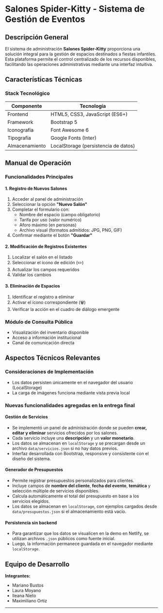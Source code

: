 # Salones Spider-Kitty - Sistema de Gestión de Eventos

## Descripción General
El sistema de administración **Salones Spider-Kitty** proporciona una solución integral para la gestión de espacios destinados a fiestas infantiles. Esta plataforma permite el control centralizado de los recursos disponibles, facilitando las operaciones administrativas mediante una interfaz intuitiva.

## Características Técnicas

### Stack Tecnológico
| Componente       | Tecnología                |
|------------------|---------------------------|
| Frontend         | HTML5, CSS3, JavaScript (ES6+) |
| Framework        | Bootstrap 5               |
| Iconografía      | Font Awesome 6            |
| Tipografía       | Google Fonts (Inter)      |
| Almacenamiento   | LocalStorage (persistencia de datos) |

## Manual de Operación

### Funcionalidades Principales

#### 1. Registro de Nuevos Salones
1. Acceder al panel de administración
2. Seleccionar la opción **"Nuevo Salón"**
3. Completar el formulario con:
   - Nombre del espacio (campo obligatorio)
   - Tarifa por uso (valor numérico)
   - Aforo máximo (en personas)
   - Archivo visual (formatos admitidos: JPG, PNG, GIF)
4. Confirmar mediante el botón **"Guardar"**

#### 2. Modificación de Registros Existentes
1. Localizar el salón en el listado
2. Seleccionar el ícono de edición (✏️)
3. Actualizar los campos requeridos
4. Validar los cambios

#### 3. Eliminación de Espacios
1. Identificar el registro a eliminar
2. Activar el ícono correspondiente (🗑️)
3. Verificar la acción en el cuadro de diálogo emergente

### Módulo de Consulta Pública
- Visualización del inventario disponible
- Acceso a información institucional
- Canal de comunicación directa

## Aspectos Técnicos Relevantes

### Consideraciones de Implementación
- Los datos persisten únicamente en el navegador del usuario (LocalStorage)
- La carga de imágenes funciona mediante vista previa local


### Nuevas funcionalidades agregadas en la entrega final

#### Gestión de Servicios
- Se implementó un panel de administración donde se pueden **crear, editar y eliminar** servicios ofrecidos por los salones.
- Cada servicio incluye una **descripción** y un **valor monetario**.
- Los datos se almacenan en `localStorage` y se precargan desde un archivo `data/servicios.json` si no hay datos previos.
- Interfaz desarrollada con Bootstrap, responsive y consistente con el diseño del sistema.

#### Generador de Presupuestos
- Permite registrar presupuestos personalizados para clientes.
- Incluye campos de **nombre del cliente**, **fecha del evento**, **temática** y selección múltiple de servicios disponibles.
- Calcula automáticamente el total del presupuesto en base a los servicios elegidos.
- Los datos se almacenan en `localStorage`, con ejemplos cargados desde `data/presupuestos.json` si el almacenamiento está vacío.

#### Persistencia sin backend
- Para garantizar que los datos se visualicen en la demo en Netlify, se utilizan archivos `.json` públicos como fuente inicial.
- Luego, la información permanece guardada en el navegador mediante `localStorage`.

## Equipo de Desarrollo

**Integrantes:**  
- Mariano Bustos
- Laura Moyano
- Ileana Nieto
- Maximiliano Ortiz
---